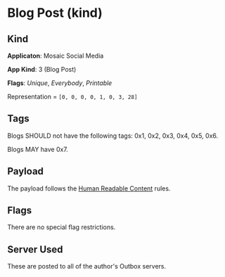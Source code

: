 # Blog Post (kind)

## Kind

**Applicaton**: Mosaic Social Media

**App Kind**: 3 (Blog Post)

**Flags**: *Unique*, *Everybody*, *Printable*

Representation = `[0, 0, 0, 0, 1, 0, 3, 28]`

## Tags

Blogs SHOULD not have the following tags: 0x1, 0x2, 0x3, 0x4, 0x5, 0x6.

Blogs MAY have 0x7.

## Payload

The payload follows the [Human Readable Content](human_readable_content.md) rules.

## Flags

There are no special flag restrictions.

## Server Used

These are posted to all of the author's Outbox servers.
